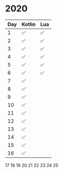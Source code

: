 # 2020

Day | Kotlin | Lua
--- | --- | ---
1 | :white_check_mark: | :white_check_mark:
2 | :white_check_mark: | :white_check_mark:
3 | :white_check_mark: | :white_check_mark:
4 | :white_check_mark: | :white_check_mark:
5 | :white_check_mark: | :white_check_mark:
6 | :white_check_mark: | :white_check_mark:
7 | :white_check_mark:
8 | :white_check_mark:
9 | :white_check_mark:
10 | :white_check_mark:
11 | :white_check_mark:
12 | :white_check_mark:
13 | :white_check_mark:
14 | :white_check_mark:
15 | :white_check_mark:
16 | :white_check_mark:
17
18
19
20
21
22
23
24
25
